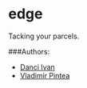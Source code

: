 # edge

Tacking your parcels.

###Authors:
 - [Danci Ivan](https://github.com/idanci)
 - [Vladimir Pintea](https://github.com/wipxj3)